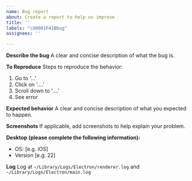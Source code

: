 ```yaml
---
name: Bug report
about: Create a report to help us improve
title: ''
labels: "\U0001F41Bbug"
assignees: ''

---
```


**Describe the bug**
A clear and concise description of what the bug is.

**To Reproduce**
Steps to reproduce the behavior:
1. Go to '...'
2. Click on '....'
3. Scroll down to '....'
4. See error

**Expected behavior**
A clear and concise description of what you expected to happen.

**Screenshots**
If applicable, add screenshots to help explain your problem.

**Desktop (please complete the following information):**
 - OS: [e.g. iOS]
 - Version [e.g. 22]


**Log**
Log at `~/Library/Logs/Electron/renderer.log` and `~/Library/Logs/Electron/main.log`
